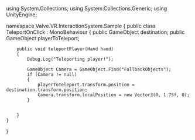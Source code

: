 using System.Collections;
using System.Collections.Generic;
using UnityEngine;

namespace Valve.VR.InteractionSystem.Sample
{
  public class TeleportOnClick : MonoBehaviour
    {
        public GameObject destination;
        public GameObject playerToTeleport;

        public void teleportPlayer(Hand hand)
        {
            Debug.Log("Teleporting player!");

            GameObject Camera = GameObject.Find("FallbackObjects");
            if (Camera != null)
            {
                playerToTeleport.transform.position = destination.transform.position;
                Camera.transform.localPosition = new Vector3(0, 1.75f, 0);
            }
   
           
        }
    }
}
